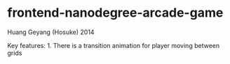 frontend-nanodegree-arcade-game
===============================

Huang Geyang (Hosuke) 2014

Key features:
    1. There is a transition animation for player moving between grids

